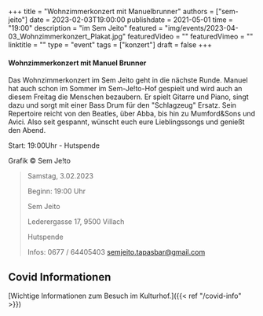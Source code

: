 +++
title = "Wohnzimmerkonzert mit Manuelbrunner"
authors = ["sem-jeito"]
date = 2023-02-03T19:00:00
publishdate = 2021-05-01
time = "19:00"
description = "im Sem Jeito"
featured = "img/events/2023-04-03_Wohnzimmerkonzert_Plakat.jpg"
featuredVideo = ""
featuredVimeo = ""
linktitle = ""
type = "event"
tags = ["konzert"]
draft = false
+++

#### Wohnzimmerkonzert mit Manuel Brunner

Das Wohnzimmerkonzert im Sem Jeito geht in die nächste Runde. Manuel hat auch schon im Sommer im Sem-Je!to-Hof gespielt und wird auch an diesem Freitag die Menschen bezaubern. Er spielt Gitarre und Piano, singt dazu und sorgt mit einer Bass Drum für den "Schlagzeug" Ersatz. 
Sein Repertoire reicht von den Beatles, über Abba, bis hin zu Mumford&Sons und Avici. Also seit gespannt, wünscht euch eure Lieblingssongs und genießt den Abend. 

Start: 19:00Uhr - Hutspende

Grafik © Sem Je!to


>Samstag, 3.02.2023
>
>Beginn: 19:00 Uhr
>
>Sem Jeito
>
>Lederergasse 17, 9500 Villach
>
>Hutspende
>
>Infos: 0677 / 64405403 semjeito.tapasbar@gmail.com



## Covid Informationen

[Wichtige Informationen zum Besuch im Kulturhof.]({{< ref "/covid-info" >}})
